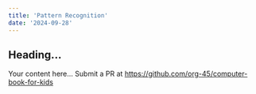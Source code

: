 ```yaml
---
title: 'Pattern Recognition'
date: '2024-09-28'
---
```


## Heading...
Your content here...
Submit a PR at https://github.com/org-45/computer-book-for-kids
